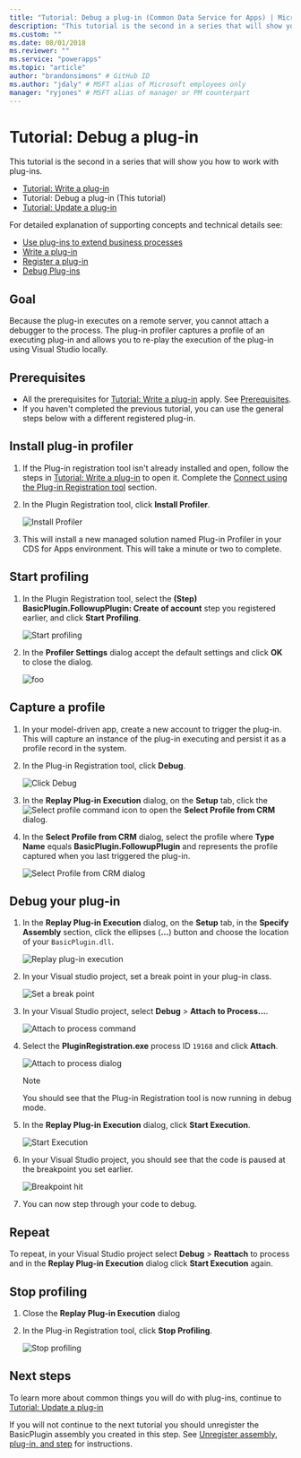 ```yaml
---
title: "Tutorial: Debug a plug-in (Common Data Service for Apps) | Microsoft Docs" # Intent and product brand in a unique string of 43-59 chars including spaces
description: "This tutorial is the second in a series that will show you how to work with plug-ins. " # 115-145 characters including spaces. This abstract displays in the search result.
ms.custom: ""
ms.date: 08/01/2018
ms.reviewer: ""
ms.service: "powerapps"
ms.topic: "article"
author: "brandonsimons" # GitHub ID
ms.author: "jdaly" # MSFT alias of Microsoft employees only
manager: "ryjones" # MSFT alias of manager or PM counterpart
---
```

# Tutorial: Debug a plug-in

This tutorial is the second in a series that will show you how to work with plug-ins. 

- [Tutorial: Write a plug-in](tutorial-write-plug-in.md)
- Tutorial: Debug a plug-in (This tutorial)
- [Tutorial: Update a plug-in](tutorial-update-plug-in.md)

For detailed explanation of supporting concepts and technical details see:

- [Use plug-ins to extend business processes](plug-ins.md)
- [Write a plug-in](write-plug-in.md)
- [Register a plug-in](register-plug-in.md)
- [Debug Plug-ins](debug-plug-in.md)


## Goal

Because the plug-in executes on a remote server, you cannot attach a debugger to the process. The plug-in profiler captures a profile of an executing plug-in and allows you to re-play the execution of the plug-in using Visual Studio locally.



## Prerequisites

- All the prerequisites for  [Tutorial: Write a plug-in](tutorial-write-plug-in.md) apply. See [Prerequisites](tutorial-write-plug-in.md#prerequisites).
- If you haven't completed the previous tutorial, you can use the general steps below with a different registered plug-in.

## Install plug-in profiler

1. If the Plug-in registration tool isn't already installed and open, follow the steps in [Tutorial: Write a plug-in](tutorial-write-plug-in.md) to open it. Complete the [Connect using the Plug-in Registration tool](tutorial-write-plug-in.md#connect-using-the-plug-in-registration-tool) section.
1. In the Plugin Registration tool, click **Install Profiler**.

    ![Install Profiler](media/tutorial-debug-plug-in-install-profiler.md.png)

1. This will install a new managed solution named Plug-in Profiler in your CDS for Apps environment. This will take a minute or two to complete.

## Start profiling

1. In the Plugin Registration tool, select the **(Step) BasicPlugin.FollowupPlugin: Create of account** step you registered earlier, and click **Start Profiling**.

    ![Start profiling](media/tutorial-debug-plug-in-start-profiling.png)

1. In the **Profiler Settings** dialog accept the default settings and click **OK** to close the dialog.

    ![foo](media/tutorial-debug-plug-in-profiler-settings.png)

## Capture a profile

1. In your model-driven app, create a new account to trigger the plug-in. This will capture an instance of the plug-in executing and persist it as a profile record in the system.
1. In the Plug-in Registration tool, click **Debug**.

    ![Click Debug](media/tutorial-debug-plug-in-capture-profile-debug.png)

1. In the **Replay Plug-in Execution** dialog, on the **Setup** tab, click the ![Select profile command](media/tutorial-debug-plug-in-select-profile-command.png) icon to open the **Select Profile from CRM** dialog.
1. In the **Select Profile from CRM** dialog, select the profile where **Type Name** equals **BasicPlugin.FollowupPlugin** and represents the profile captured when you last triggered the plug-in.

    ![Select Profile from CRM dialog](media/tutorial-debug-plug-in-select-profile-dialog.png)

## Debug your plug-in

1. In the **Replay Plug-in Execution** dialog, on the **Setup** tab, in the **Specify Assembly** section, click the ellipses (**…**) button and choose the location of your `BasicPlugin.dll`.

    ![Replay plug-in execution](media/tutorial-debug-plug-in-replay-plug-in-execution.png)

1. In your Visual studio project, set a break point in your plug-in class.

    ![Set a break point](media/tutorial-debug-plug-in-set-break-point.png)

1. In your Visual Studio project, select **Debug** > **Attach to Process…**.

    ![Attach to process command](media/tutorial-debug-plug-in-attach-to-process.png)

1. Select the **PluginRegistration.exe** process ID `19168` and click **Attach**.

    ![Attach to process dialog](media/tutorial-debug-plug-in-attach-to-process-dialog.png)

    > [!NOTE]
    > You should see that the Plug-in Registration tool is now running in debug mode.

1. In the **Replay Plug-in Execution** dialog, click **Start Execution**.

    ![Start Execution](media/tutorial-debug-plug-in-replay-plug-in-execution-debug.png)

1. In your Visual Studio project, you should see that the code is paused at the breakpoint you set earlier. 

    ![Breakpoint hit](media/tutorial-debug-plug-in-breakpoint-hit.png)

1. You can now step through your code to debug.


## Repeat

To repeat, in your Visual Studio project select **Debug** > **Reattach** to process and in the **Replay Plug-in Execution** dialog click **Start Execution** again.

## Stop profiling

1. Close the **Replay Plug-in Execution** dialog
1. In the Plug-in Registration tool, click **Stop Profiling**.

    ![Stop profiling](media/tutorial-debug-plug-in-stop-profiling.png)

## Next steps

To learn more about common things you will do with plug-ins, continue to [Tutorial: Update a plug-in](tutorial-update-plug-in.md)

If you will not continue to the next tutorial you should unregister the BasicPlugin assembly you created in this step. See [Unregister assembly, plug-in, and step](tutorial-update-plug-in.md#unregister-assembly-plug-in-and-step) for instructions.

